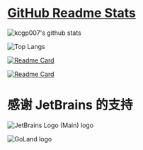 # [GitHub Readme Stats](https://github.com/anuraghazra/github-readme-stats/blob/master/docs/readme_cn.md)

![kcgp007's github stats](https://github-readme-stats.vercel.app/api?username=kcgp007&count_private=true&show_icons=true&theme=cobalt)

![Top Langs](https://github-readme-stats.vercel.app/api/top-langs?username=kcgp007)

[![Readme Card](https://github-readme-stats.vercel.app/api/pin?username=kcgp007&repo=tools)](https://github.com/kcgp007/tools)

[![Readme Card](https://github-readme-stats.vercel.app/api/pin?username=kcgp007&repo=go-math)](https://github.com/kcgp007/go-math)

# 感谢 JetBrains 的支持

![JetBrains Logo (Main) logo](https://resources.jetbrains.com/storage/products/company/brand/logos/jb_beam.svg)

![GoLand logo](https://resources.jetbrains.com/storage/products/company/brand/logos/GoLand_icon.svg)
